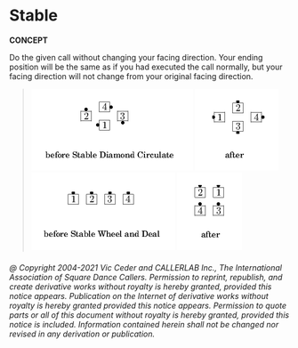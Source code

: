 
# Stable <anything>
**CONCEPT**   

Do the given call without changing your facing direction.
Your ending position will be the same as if you had executed
the call normally, but your facing direction will not change
from your original facing direction.

> 
> ![alt](stable_concept-1.png)
> ![alt](stable_concept-2.png)  
> ![alt](stable_concept-3.png)
> ![alt](stable_concept-4.png)
> 

###### @ Copyright 2004-2021 Vic Ceder and CALLERLAB Inc., The International Association of Square Dance Callers. Permission to reprint, republish, and create derivative works without royalty is hereby granted, provided this notice appears. Publication on the Internet of derivative works without royalty is hereby granted provided this notice appears. Permission to quote parts or all of this document without royalty is hereby granted, provided this notice is included. Information contained herein shall not be changed nor revised in any derivation or publication.
